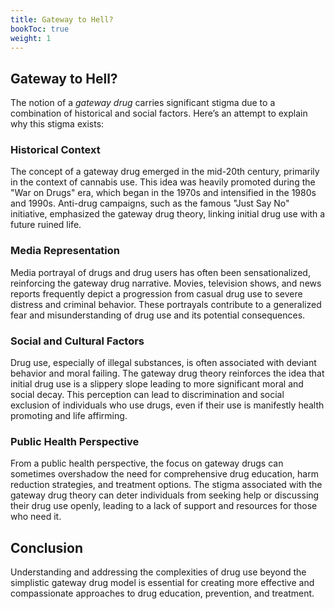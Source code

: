 ```yaml
---
title: Gateway to Hell?
bookToc: true
weight: 1
---
```


## Gateway to Hell?

The notion of a *gateway drug* carries significant stigma due to a combination of historical and social factors. Here’s an attempt to explain why this stigma exists:

### Historical Context
The concept of a gateway drug emerged in the mid-20th century, primarily in the context of cannabis use. This idea was heavily promoted during the "War on Drugs" era, which began in the 1970s and intensified in the 1980s and 1990s. Anti-drug campaigns, such as the famous "Just Say No" initiative, emphasized the gateway drug theory, linking initial drug use with a future ruined life.

### Media Representation
Media portrayal of drugs and drug users has often been sensationalized, reinforcing the gateway drug narrative. Movies, television shows, and news reports frequently depict a progression from casual drug use to severe distress and criminal behavior. These portrayals contribute to a generalized fear and misunderstanding of drug use and its potential consequences.

### Social and Cultural Factors
Drug use, especially of illegal substances, is often associated with deviant behavior and moral failing. The gateway drug theory reinforces the idea that initial drug use is a slippery slope leading to more significant moral and social decay. This perception can lead to discrimination and social exclusion of individuals who use drugs, even if their use is manifestly health promoting and life affirming.

### Public Health Perspective
From a public health perspective, the focus on gateway drugs can sometimes overshadow the need for comprehensive drug education, harm reduction strategies, and treatment options. The stigma associated with the gateway drug theory can deter individuals from seeking help or discussing their drug use openly, leading to a lack of support and resources for those who need it.

## Conclusion

Understanding and addressing the complexities of drug use beyond the simplistic gateway drug model is essential for creating more effective and compassionate approaches to drug education, prevention, and treatment.
